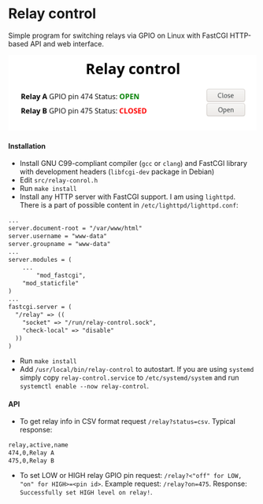 # Relay control
Simple program for switching relays via GPIO on Linux with FastCGI HTTP-based API and web interface.

![](screenshot.png)

#### Installation
- Install GNU C99-compliant compiler (`gcc` or `clang`) and FastCGI library with development headers (`libfcgi-dev` package in Debian)
- Edit `src/relay-conrol.h`
- Run `make install`
- Install any HTTP server with FastCGI support. I am using `lighttpd`. There is a part of possible content in `/etc/lighttpd/lighttpd.conf`:

```
...
server.document-root = "/var/www/html"
server.username = "www-data"
server.groupname = "www-data"
...
server.modules = (
	...
        "mod_fastcgi",
	"mod_staticfile"
)
...
fastcgi.server = (
  "/relay" => ((
    "socket" => "/run/relay-control.sock",
    "check-local" => "disable"
  ))
)
```

- Run `make install`
- Add `/usr/local/bin/relay-control` to autostart. If you are using `systemd` simply copy `relay-control.service` to `/etc/systemd/system` and run `systemctl enable --now relay-control`.

#### API

- To get relay info in CSV format request `/relay?status=csv`. Typical response:
```
relay,active,name
474,0,Relay A
475,0,Relay B
```
- To set LOW or HIGH relay GPIO pin request: `/relay?<"off" for LOW, "on" for HIGH>=<pin id>`. Example request: `/relay?on=475`. Response: `Successfully set HIGH level on relay!`.
